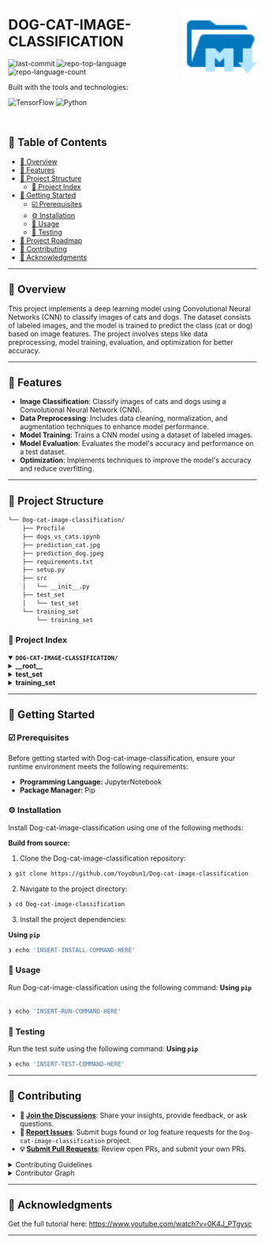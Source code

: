 <div align="left" style="position: relative;">
<img src="https://raw.githubusercontent.com/PKief/vscode-material-icon-theme/ec559a9f6bfd399b82bb44393651661b08aaf7ba/icons/folder-markdown-open.svg" align="right" width="30%" style="margin: -20px 0 0 20px;">
<h1>DOG-CAT-IMAGE-CLASSIFICATION</h1>
<p align="left">
	<img src="https://img.shields.io/github/last-commit/Yoyobun1/Dog-cat-image-classification?style=social&logo=git&logoColor=white&color=0080ff" alt="last-commit">
	<img src="https://img.shields.io/github/languages/top/Yoyobun1/Dog-cat-image-classification?style=social&color=0080ff" alt="repo-top-language">
	<img src="https://img.shields.io/github/languages/count/Yoyobun1/Dog-cat-image-classification?style=social&color=0080ff" alt="repo-language-count">
</p>
<p align="left">Built with the tools and technologies:</p>
<p align="left">
	<img src="https://img.shields.io/badge/TensorFlow-FF6F00.svg?style=social&logo=TensorFlow&logoColor=white" alt="TensorFlow">
	<img src="https://img.shields.io/badge/Python-3776AB.svg?style=social&logo=Python&logoColor=white" alt="Python">
</p>
</div>
<br clear="right">

## 🔗 Table of Contents

- [📍 Overview](#-overview)
- [👾 Features](#-features)
- [📁 Project Structure](#-project-structure)
  - [📂 Project Index](#-project-index)
- [🚀 Getting Started](#-getting-started)
  - [☑️ Prerequisites](#-prerequisites)
  - [⚙️ Installation](#-installation)
  - [🤖 Usage](#🤖-usage)
  - [🧪 Testing](#🧪-testing)
- [📌 Project Roadmap](#-project-roadmap)
- [🔰 Contributing](#-contributing)
- [🙌 Acknowledgments](#-acknowledgments)

---

## 📍 Overview

This project implements a deep learning model using Convolutional Neural Networks (CNN) to classify images of cats and dogs. The dataset consists of labeled images, and the model is trained to predict the class (cat or dog) based on image features. The project involves steps like data preprocessing, model training, evaluation, and optimization for better accuracy.

---

## 👾 Features

- **Image Classification**: Classify images of cats and dogs using a Convolutional Neural Network (CNN).
- **Data Preprocessing**: Includes data cleaning, normalization, and augmentation techniques to enhance model performance.
- **Model Training**: Trains a CNN model using a dataset of labeled images.
- **Model Evaluation**: Evaluates the model's accuracy and performance on a test dataset.
- **Optimization**: Implements techniques to improve the model's accuracy and reduce overfitting.


---

## 📁 Project Structure

```sh
└── Dog-cat-image-classification/
    ├── Procfile
    ├── dogs_vs_cats.ipynb
    ├── prediction_cat.jpg
    ├── prediction_dog.jpeg
    ├── requirements.txt
    ├── setup.py
    ├── src
    │   └── __init__.py
    ├── test_set
    │   └── test_set
    └── training_set
        └── training_set
```


### 📂 Project Index
<details open>
	<summary><b><code>DOG-CAT-IMAGE-CLASSIFICATION/</code></b></summary>
	<details>
		<summary><b>__root__</b></summary>
		<blockquote>
			<table>
			<tr>
				<td><b><a href='https://github.com/Yoyobun1/Dog-cat-image-classification/blob/master/Procfile'>Procfile</a></b></td>
				<td><code>❯ Used for deployment configuration (Heroku or similar services)</code></td>
			</tr>
			<tr>
				<td><b><a href='https://github.com/Yoyobun1/Dog-cat-image-classification/blob/master/dogs_vs_cats.ipynb'>dogs_vs_cats.ipynb</a></b></td>
				<td><code>❯ Jupyter notebook for training and evaluating the CNN model</code></td>
			</tr>
			<tr>
				<td><b><a href='https://github.com/Yoyobun1/Dog-cat-image-classification/blob/master/requirements.txt'>requirements.txt</a></b></td>
				<td><code>❯ Lists all Python dependencies for the project</code></td>
			</tr>
			<tr>
				<td><b><a href='https://github.com/Yoyobun1/Dog-cat-image-classification/blob/master/setup.py'>setup.py</a></b></td>
				<td><code>❯ Python setup script for package installation</code></td>
			</tr>
			</table>
		</blockquote>
	</details>
	<details>
		<summary><b>test_set</b></summary>
		<blockquote>
			<details>
				<summary><b>test_set</b></summary>
				<blockquote>
					<details>
						<summary><b>cats</b></summary>
						<blockquote>
							<table>
							<tr>
								<td><b><a href='https://github.com/Yoyobun1/Dog-cat-image-classification/blob/master/test_set/test_set/cats/_DS_Store'>_DS_Store</a></b></td>
								<td><code>❯ Metadata file for macOS directory</code></td>
							</tr>
							</table>
						</blockquote>
					</details>
					<details>
						<summary><b>dogs</b></summary>
						<blockquote>
							<table>
							<tr>
								<td><b><a href='https://github.com/Yoyobun1/Dog-cat-image-classification/blob/master/test_set/test_set/dogs/_DS_Store'>_DS_Store</a></b></td>
								<td><code>❯ Metadata file for macOS directory</code></td>
							</tr>
							</table>
						</blockquote>
					</details>
				</blockquote>
			</details>
		</blockquote>
	</details>
	<details>
		<summary><b>training_set</b></summary>
		<blockquote>
			<details>
				<summary><b>training_set</b></summary>
				<blockquote>
					<details>
						<summary><b>cats</b></summary>
						<blockquote>
							<table>
							<tr>
								<td><b><a href='https://github.com/Yoyobun1/Dog-cat-image-classification/blob/master/training_set/training_set/cats/_DS_Store'>_DS_Store</a></b></td>
								<td><code>❯ Metadata file for macOS directory</code></td>
							</tr>
							</table>
						</blockquote>
					</details>
					<details>
						<summary><b>dogs</b></summary>
						<blockquote>
							<table>
							<tr>
								<td><b><a href='https://github.com/Yoyobun1/Dog-cat-image-classification/blob/master/training_set/training_set/dogs/_DS_Store'>_DS_Store</a></b></td>
								<td><code>❯ Metadata file for macOS directory</code></td>
							</tr>
							</table>
						</blockquote>
					</details>
				</blockquote>
			</details>
		</blockquote>
	</details>
</details>


---
## 🚀 Getting Started

### ☑️ Prerequisites

Before getting started with Dog-cat-image-classification, ensure your runtime environment meets the following requirements:

- **Programming Language:** JupyterNotebook
- **Package Manager:** Pip


### ⚙️ Installation

Install Dog-cat-image-classification using one of the following methods:

**Build from source:**

1. Clone the Dog-cat-image-classification repository:
```sh
❯ git clone https://github.com/Yoyobun1/Dog-cat-image-classification
```

2. Navigate to the project directory:
```sh
❯ cd Dog-cat-image-classification
```

3. Install the project dependencies:


**Using `pip`** &nbsp; [<img align="center" src="" />]()

```sh
❯ echo 'INSERT-INSTALL-COMMAND-HERE'
```




### 🤖 Usage
Run Dog-cat-image-classification using the following command:
**Using `pip`** &nbsp; [<img align="center" src="" />]()

```sh
❯ echo 'INSERT-RUN-COMMAND-HERE'
```


### 🧪 Testing
Run the test suite using the following command:
**Using `pip`** &nbsp; [<img align="center" src="" />]()

```sh
❯ echo 'INSERT-TEST-COMMAND-HERE'
```


---

## 🔰 Contributing

- **💬 [Join the Discussions](https://github.com/Yoyobun1/Dog-cat-image-classification/discussions)**: Share your insights, provide feedback, or ask questions.
- **🐛 [Report Issues](https://github.com/Yoyobun1/Dog-cat-image-classification/issues)**: Submit bugs found or log feature requests for the `Dog-cat-image-classification` project.
- **💡 [Submit Pull Requests](https://github.com/Yoyobun1/Dog-cat-image-classification/blob/main/CONTRIBUTING.md)**: Review open PRs, and submit your own PRs.

<details closed>
<summary>Contributing Guidelines</summary>

1. **Fork the Repository**: Start by forking the project repository to your github account.
2. **Clone Locally**: Clone the forked repository to your local machine using a git client.
   ```sh
   git clone https://github.com/Yoyobun1/Dog-cat-image-classification
   ```
3. **Create a New Branch**: Always work on a new branch, giving it a descriptive name.
   ```sh
   git checkout -b new-feature-x
   ```
4. **Make Your Changes**: Develop and test your changes locally.
5. **Commit Your Changes**: Commit with a clear message describing your updates.
   ```sh
   git commit -m 'Implemented new feature x.'
   ```
6. **Push to github**: Push the changes to your forked repository.
   ```sh
   git push origin new-feature-x
   ```
7. **Submit a Pull Request**: Create a PR against the original project repository. Clearly describe the changes and their motivations.
8. **Review**: Once your PR is reviewed and approved, it will be merged into the main branch. Congratulations on your contribution!
</details>

<details closed>
<summary>Contributor Graph</summary>
<br>
<p align="left">
   <a href="https://github.com{/Yoyobun1/Dog-cat-image-classification/}graphs/contributors">
      <img src="https://contrib.rocks/image?repo=Yoyobun1/Dog-cat-image-classification">
   </a>
</p>
</details>

---



## 🙌 Acknowledgments
Get the full tutorial here: https://www.youtube.com/watch?v=0K4J_PTgysc

---
